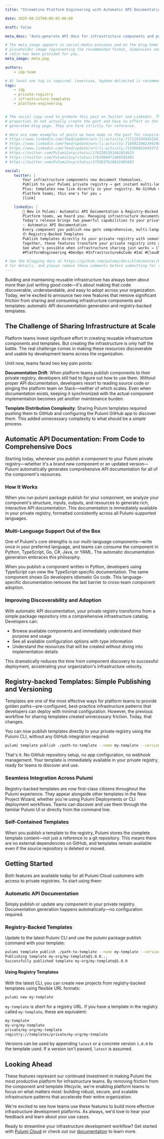 ```yaml
---
title: "Streamline Platform Engineering with Automatic API Documentation and Registry-Backed Templates"

date: 2025-08-21T00:00:05-06:00

draft: false

meta_desc: "Auto-generate API docs for infrastructure components and publish templates directly to your private registry. No manual documentation or GitHub required."

# The meta_image appears in social-media previews and on the blog home page. A
# placeholder image representing the recommended format, dimensions and aspect
# ratio has been provided for you.
meta_image: meta.png

authors:
    - idp-team

# At least one tag is required. Lowercase, hyphen-delimited is recommended.
tags:
    - idp
    - private-registry
    - infrastructure-templates
    - platform-engineering


# The social copy used to promote this post on Twitter and Linkedin. These
# properties do not actually create the post and have no effect on the
# generated blog page. They are here strictly for reference.

# Here are some examples of posts we have made in the past for inspiration:
# https://www.linkedin.com/feed/update/urn:li:activity:7171191945841561601
# https://www.linkedin.com/feed/update/urn:li:activity:7169021002394296320
# https://www.linkedin.com/feed/update/urn:li:activity:7155606616455737345
# https://twitter.com/PulumiCorp/status/1763265391042654623
# https://twitter.com/PulumiCorp/status/1762900472489185492
# https://twitter.com/PulumiCorp/status/1755637618631405655

social:
    twitter: |
        Your infrastructure components now document themselves.
        Publish to your Pulumi private registry → get instant multi-language API docs.
        Plus: templates now live directly in your registry. No GitHub setup needed.
        Platform teams, this one's for you ↓ 
        [link]

    linkedin: |
        🚀 New in Pulumi: Automatic API Documentation & Registry-Backed Templates
        Platform teams, we heard you. Managing infrastructure documentation and template distribution shouldn't slow you down.
        Today's release brings two powerful capabilities to your private registry:
        ✨ Automatic API Documentation
        Every component you publish now gets comprehensive, multi-language API docs—automatically generated, always in sync. Your Python components show TypeScript developers TypeScript examples. No manual documentation needed.
        📦 Registry-Backed Templates
        Publish templates directly to your private registry with semantic versioning. No more GitHub repositories just for template distribution. One CLI command and your golden paths are available to every team.
        Together, these features transform your private registry into a complete infrastructure sharing platform. From discovery to deployment, your teams get the resources they need without the friction.
        See what's possible when infrastructure sharing just works → [link]
        #PlatformEngineering #DevOps #InfrastructureAsCode #IaC #CloudNative

# See the blogging docs at https://github.com/pulumi/docs/blob/master/BLOGGING.md
# for details, and please remove these comments before submitting for review.
---
```


Building and maintaining reusable infrastructure has always been about more than just writing good code—it's about making that code discoverable, understandable, and easy to adopt across your organization. Today, we're excited to announce two new features that remove significant friction from sharing and consuming infrastructure components and templates: automatic API documentation generation and registry-backed templates.

<!--more-->

## The Challenge of Sharing Infrastructure at Scale

Platform teams invest significant effort in creating reusable infrastructure components and templates. But creating the infrastructure is only half the battle. The real challenge comes in making these resources discoverable and usable by development teams across the organization.

Until now, teams faced two key pain points:

**Documentation Drift**: When platform teams publish components to their private registry, developers still had to figure out how to use them. Without proper API documentation, developers resort to reading source code or pinging the platform team on Slack—neither of which scales. Even when documentation exists, keeping it synchronized with the actual component implementation becomes yet another maintenance burden.

**Template Distribution Complexity**: Sharing Pulumi templates required pushing them to GitHub and configuring the Pulumi GitHub app to discover them. This added unnecessary complexity to what should be a simple process.

## Automatic API Documentation: From Code to Comprehensive Docs

Starting today, whenever you publish a component to your Pulumi private registry—whether it's a brand new component or an updated version—Pulumi automatically generates comprehensive API documentation for all of the component's resources.

### How It Works

When you run pulumi package publish for your component, we analyze your component's structure, inputs, outputs, and resources to generate rich, interactive API documentation. This documentation is immediately available in your private registry, formatted consistently across all Pulumi-supported languages.

### Multi-Language Support Out of the Box

One of Pulumi's core strengths is our multi-language components—write once in your preferred language, and teams can consume the component in Python, TypeScript, Go, C#, Java, or YAML. The automatic documentation generation embraces this philosophy.

When you publish a component written in Python, developers using TypeScript can view the TypeScript-specific documentation. The same component shows Go developers idiomatic Go code. This language-specific documentation removes the last barrier to cross-team component adoption.

### Improving Discoverability and Adoption

With automatic API documentation, your private registry transforms from a simple package repository into a comprehensive infrastructure catalog. Developers can:

* Browse available components and immediately understand their purpose and usage
* See all available configuration options with type information
* Understand the resources that will be created without diving into implementation details

This dramatically reduces the time from component discovery to successful deployment, accelerating your organization's infrastructure velocity.

## Registry-backed Templates: Simple Publishing and Versioning

Templates are one of the most effective ways for platform teams to provide golden paths—pre-configured, best-practice infrastructure patterns that developers can deploy with minimal configuration. However, the previous workflow for sharing templates created unnecessary friction. Today, that changes.

You can now publish templates directly to your private registry using the Pulumi CLI, without any GitHub integration required:

```bash
pulumi template publish ./path-to-template --name my-template --version 1.0.0
```

That's it. No GitHub repository setup, no app configuration, no webhook management. Your template is immediately available in your private registry, ready for teams to discover and use.

### Seamless Integration Across Pulumi

Registry-backed templates are now first-class citizens throughout the Pulumi experience. They appear alongside other templates in the New Project Wizard, whether you're using Pulumi Deployments or CLI deployment workflows. Teams can discover and use them through the familiar Pulumi UI or directly from the command line.

### Self-Contained Templates

When you publish a template to the registry, Pulumi stores the complete template content—not just a reference to a git repository. This means there are no external dependencies on GitHub, and templates remain available even if the source repository is deleted or moved.

## Getting Started

Both features are available today for all Pulumi Cloud customers with access to private registries. To start using them:

### Automatic API Documentation

Simply publish or update any component in your private registry. Documentation generation happens automatically—no configuration required.

### Registry-Backed Templates

Update to the latest Pulumi CLI and use the pulumi package publish command with your template:

```bash
pulumi template publish ./path-to-template --name my-template --version 1.0.0
Publishing template my-org/my-template@1.0.0...
Successfully published template my-org/my-template@1.0.0
```

#### Using Registry Templates

With the latest CLI, you can create new projects from registry-backed templates using flexible URL formats:

```bash
pulumi new my-template
```

`my-template` is short for a registry URL. If you have a template in the registry called `my-template`, these are equivalent:

```bash
my-template
my-org/my-template
private/my-org/my-template
registry://templates/private/my-org/my-template
```

Versions can be used by appending `latest` or a concrete version `1.0.0` to the template used. If a version isn't passed, `latest` is assumed.

## Looking Ahead

These features represent our continued investment in making Pulumi the most productive platform for infrastructure teams. By removing friction from the component and template lifecycle, we're enabling platform teams to focus on what matters most: building robust, secure, and scalable infrastructure patterns that accelerate their entire organization.

We're excited to see how teams use these features to build more effective infrastructure development platforms. As always, we'd love to hear your feedback and learn about your use cases.

Ready to streamline your infrastructure development workflow? Get started with [Pulumi Cloud](https://app.pulumi.com/signup) or check out our [documentation](/docs/idp/get-started/private-registry/) to learn more.
